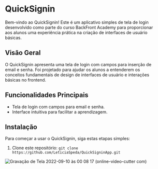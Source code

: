 # QuickSignin

Bem-vindo ao QuickSignin! Este é um aplicativo simples de tela de login desenvolvido como parte do curso BackFront Academy para proporcionar aos alunos uma experiência prática na criação de interfaces de usuário básicas.

## Visão Geral

O QuickSignin apresenta uma tela de login com campos para inserção de email e senha. Foi projetado para ajudar os alunos a entenderem os conceitos fundamentais de design de interfaces de usuário e interações básicas no frontend.

## Funcionalidades Principais

- Tela de login com campos para email e senha.
- Interface intuitiva para facilitar a aprendizagem.

## Instalação

Para começar a usar o QuickSignin, siga estas etapas simples:

1. Clone este repositório: `git clone https://github.com/LeticiaSpeda/QuickSigninApp.git`





![Gravação de Tela 2022-09-10 às 00 08 17 (online-video-cutter com)](https://user-images.githubusercontent.com/85207486/189466553-5a647509-7948-4109-a593-8cb123e69dbe.gif)
